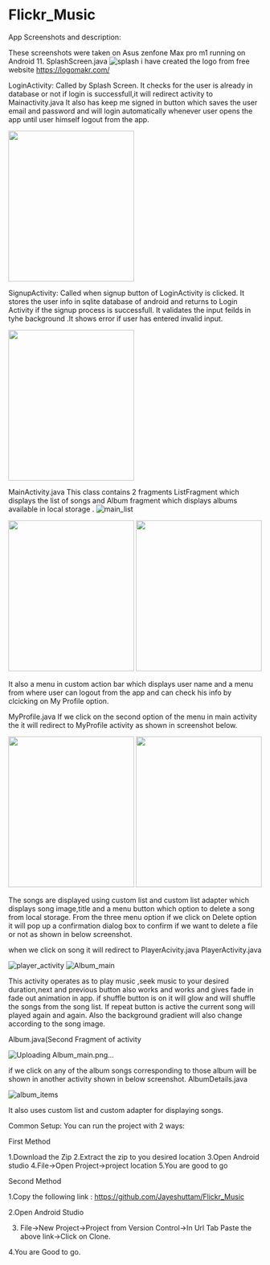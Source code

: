 
# Flickr_Music





App Screenshots and description:

These screenshots were taken on Asus zenfone Max pro m1 running on Android 11.
SplashScreen.java
![splash](https://user-images.githubusercontent.com/38659267/115761350-425d2f80-a370-11eb-9c14-c835be83f579.png)
i have created the logo from free website https://logomakr.com/
 


LoginActivity:
Called by Splash Screen.
It checks for the user is already in database or not if login is successfull,it will redirect activity to Mainactivity.java
It also has keep me signed in button which saves the user email and password and will login automatically whenever user opens the app until user himself logout  from the app.


<img src="https://user-images.githubusercontent.com/38659267/115761404-4c7f2e00-a370-11eb-8903-6f5426b085af.png" width="250" height="300">

 

SignupActivity:
Called when signup button of LoginActivity is clicked.
It stores the user info in sqlite database of android and returns to Login Activity if the signup process is successfull.
It validates the input feilds in tyhe background .It shows error if user has entered invalid input.
 
 
 
<img src="https://user-images.githubusercontent.com/38659267/115761446-56a12c80-a370-11eb-8f91-c9f34dade515.png" width="250" height="300">


MainActivity.java
This class contains 2 fragments ListFragment which displays the list of songs and Album fragment which displays albums available in local storage .
![main_list](https://user-images.githubusercontent.com/38659267/115761470-5b65e080-a370-11eb-96ff-3b0fef5c7f3d.png)

<img src="https://user-images.githubusercontent.com/38659267/115761470-5b65e080-a370-11eb-96ff-3b0fef5c7f3d.png"  width="250" height="300">

 
<img src="https://user-images.githubusercontent.com/38659267/115761484-5f91fe00-a370-11eb-8ac6-b2bff080623d.png"  width="250" height="300">
 
It also a menu in custom action bar which displays user name and a menu  from where user can logout from the app and can check his info by clcicking on My Profile option.

 
MyProfile.java
If we click on the second option of the menu in main activity the it will redirect to MyProfile activity as shown in screenshot below.


<img src="https://user-images.githubusercontent.com/38659267/115761507-6751a280-a370-11eb-84b3-49a4a60ecd71.png"  width="250" height="300">

<img src="https://user-images.githubusercontent.com/38659267/115762006-fb236e80-a370-11eb-8344-431042728cc2.png"  width="250" height="300">

 


 
The songs are displayed using custom list and custom list adapter which displays song image,title and a menu button which option to delete a song from local storage.
From the three menu option if we click on Delete option it will pop up a confirmation dialog box to confirm if we want to delete a file or not as shown in below screenshot.


 

when we click on song it will redirect to PlayerAcivity.java
PlayerActivity.java

![player_activity](https://user-images.githubusercontent.com/38659267/115762021-0080b900-a371-11eb-8abb-dd29e0a5c2cf.png)
![Album_main](https://user-images.githubusercontent.com/38659267/115762077-0f676b80-a371-11eb-9c0d-7492b67549f9.png)

 
This activity operates as to play music ,seek music to your desired duration,next and previous button also works and works and gives fade in fade out animation in app.
if shuffle button is on it will glow and will shuffle the songs from the  song list.
If repeat button is active the current song will played again and again.
Also the background gradient will also change according to the song image.

Album.java(Second Fragment of activity
 
![Uploading Album_main.png…]()

if we click on any of the album songs corresponding to those album will be shown in another activity shown in below screenshot.
AlbumDetails.java

![album_items](https://user-images.githubusercontent.com/38659267/115762125-1ee6b480-a371-11eb-8c02-4b7747829d97.png)


It also uses custom list and custom   adapter for displaying songs.
 

Common Setup:
You can run the project with 2 ways:

First Method

1.Download the Zip
2.Extract the zip to you desired location
3.Open Android studio
4.File->Open Project->project location
5.You are good to go


Second Method

1.Copy the following link : https://github.com/Jayeshuttam/Flickr_Music

2.Open Android Studio

3. File->New Project->Project from Version Control->In Url Tab Paste the above link->Click on Clone.

4.You are Good to go.



